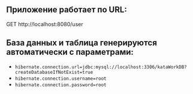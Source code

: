 ## Приложение работает по URL: 
GET http://localhost:8080/user

## База данных и таблица генерируются автоматически с параметрами:
- `hibernate.connection.url=jdbc:mysql://localhost:3306/kataWorkDB?createDatabaseIfNotExist=true`
- `hibernate.connection.username=root`
- `hibernate.connection.password=root`
